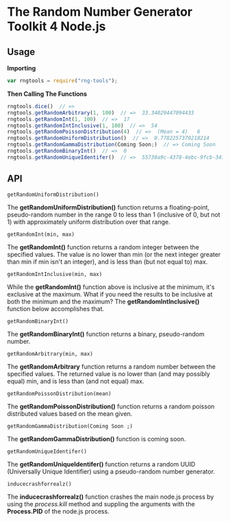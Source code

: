 # The Random Number Generator Toolkit 4 Node.js

## Usage

**Importing**
```javascript
var rngtools = require("rng-tools");
```

**Then Calling The Functions**
```javascript
rngtools.dice()  // =>
rngtools.getRandomArbitrary(1, 100)  // =>  33.34029447094433
rngtools.getRandomInt(1, 100)  // =>  17
rngtools.getRandomIntInclusive(1, 100)  // =>  54
rngtools.getRandomPoissonDistribution(4)  // =>  (Mean = 4)   6
rngtools.getRandomUniformDistribution()  // =>  0.7782257379218214
rngtools.getRandomGammaDistribution(Coming Soon;)  // => Coming Soon   ;)
rngtools.getRandomBinaryInt()  // =>  0
rngtools.getRandomUniqueIdentifer()  // =>  55730a9c-4378-4ebc-9fcb-341f026d1ff3
```


## API
`getRandomUniformDistribution()`

The **getRandomUniformDistribution()** function returns a floating-point, pseudo-random number in the range 0 to less than 1 (inclusive of 0, but not 1) with approximately uniform distribution over that range.

`getRandomInt(min, max)`

The **getRandomInt()** function returns a random integer between the specified values. The value is no lower than min (or the next integer greater than min if min isn't an integer), and is less than (but not equal to) max.

`getRandomIntInclusive(min, max)`

While the **getRandomInt()** function above is inclusive at the minimum, it's exclusive at the maximum. What if you need the results to be inclusive at both the minimum and the maximum? The **getRandomIntInclusive()** function below accomplishes that.

`getRandomBinaryInt()`

The **getRandomBinaryInt()** function returns a binary, pseudo-random number.

`getRandomArbitrary(min, max)`

The **getRandomArbitrary** function returns a random number between the specified values. The returned value is no lower than (and may possibly equal) min, and is less than (and not equal) max.

`getRandomPoissonDistribution(mean)`

The **getRandomPoissonDistribution()** function returns a random poisson distributed values based on the mean given.

`getRandomGammaDistribution(Coming Soon ;)`

The **getRandomGammaDistribution()** function is coming soon.

`getRandomUniqueIdentifer()`

The **getRandomUniqueIdentifer()** function returns a random UUID (Universally Unique Identifier) using a pseudo-random number generator. 

`inducecrashforrealz()`

The **inducecrashforrealz()** function crashes the main node.js process by using the *process.kill* method and suppling the arguments with the **Process.PID** of the node.js process.
